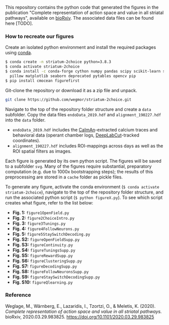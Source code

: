 This repository contains the python code that generated the figures in the publication "Complete representation of action space and value in all striatal pathways", available on [bioRxiv](https://www.biorxiv.org/content/10.1101/2020.03.29.983825v1). The associated data files can be found here [TODO].


### How to recreate our figures

Create an isolated python environment and install the required packages using [conda](https://docs.anaconda.com/anaconda/install/).

```bash
$ conda create -n striatum-2choice python=3.8.3
$ conda activate striatum-2choice
$ conda install -c conda-forge cython numpy pandas scipy scikit-learn statsmodels h5py tqdm scikit-image \
  pillow matplotlib seaborn deprecated pytables opencv pip
$ pip install cmocean figurefirst
```

Git-clone the repository or download it as a zip file and unpack.

```bash
git clone https://github.com/wegmor/striatum-2choice.git
```

Navigate to the top of the repository folder structure and create a `data` subfolder.
Copy the data files `endoData_2019.hdf` and `alignment_190227.hdf` into the `data` folder.

- `endoData_2019.hdf` includes the [CaImAn](https://github.com/flatironinstitute/CaImAn)-extracted calcium traces and behavioral data (operant chamber logs, [DeepLabCut](https://github.com/DeepLabCut/DeepLabCut)-tracked coordinates).
- `alignment_190227.hdf` includes ROI-mappings across days as well as the ROI spatial filters as images.

Each figure is generated by its own python script. The figures will be saved to a subfolder `svg`.
Many of the figures require substantial, preparatory computation (e.g. due to 1000x bootstrapping steps); the results of this preprocessing are stored in a `cache` folder as pickle files.

To generate any figure, activate the conda environment (`$ conda activate striatum-2choice`), navigate to the top of the repository folder structure, and run the associated python script (`$ python figureX.py`).
To see which script creates what figure, refer to the list below:

- **Fig. 1:**   `figure1OpenField.py`
- **Fig. 2:**   `figure2ChoiceIntro.py`
- **Fig. 3:**   `figure3Tunings.py`
- **Fig. 4:**   `figure4FollowNeurons.py`
- **Fig. 5:**   `figure5StaySwitchDecoding.py`
- **Fig. S2:**  `figureOpenFieldSupp.py`
- **Fig. S3:**  `figureContinuity.py`
- **Fig. S4:**  `figureTuningsSupp.py`
- **Fig. S5:**  `figureRewardSupp.py`
- **Fig. S6:**  `figureClusteringSupp.py`
- **Fig. S7:**  `figureDecodingSupp.py`
- **Fig. S8:**  `figureFollowNeuronsSupp.py`
- **Fig. S9:**  `figureStaySwitchDecodingSupp.py`
- **Fig. S10:** `figureQlearning.py`


### Reference

Weglage, M., Wärnberg, E., Lazaridis, I., Tzortzi, O., & Meletis, K. (2020). *Complete representation of action space and value in all striatal pathways.* bioRxiv, 2020.03.29.983825. https://doi.org/10.1101/2020.03.29.983825
